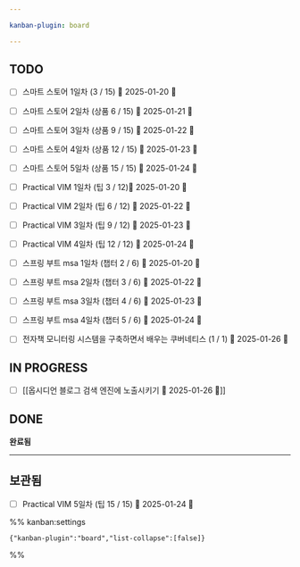 ```yaml
---

kanban-plugin: board

---
```


## TODO

- [ ] 스마트 스토어 1일차 (3 / 15) 📅 2025-01-20 🔼
- [ ] 스마트 스토어 2일차 (상품 6 / 15) 📅 2025-01-21 🔼
- [ ] 스마트 스토어 3일차 (상품 9 / 15) 📅 2025-01-22 🔼
- [ ] 스마트 스토어 4일차 (상품 12 / 15) 📅 2025-01-23 🔼
- [ ] 스마트 스토어 5일차 (상품 15 / 15) 📅 2025-01-24 🔼
- [ ] Practical VIM 1일차 (팁 3 / 12)📅 2025-01-20 🔽
- [ ] Practical VIM 2일차 (팁 6 / 12) 📅 2025-01-22 🔽
- [ ] Practical VIM 3일차 (팁 9 / 12)  📅 2025-01-23 🔽
- [ ] Practical VIM 4일차 (팁 12 / 12) 📅 2025-01-24 🔽
- [ ] 스프링 부트 msa 1일차 (챕터 2 / 6) 📅 2025-01-20 🔽
- [ ] 스프링 부트 msa 2일차 (챕터 3 / 6) 📅 2025-01-22 🔽
- [ ] 스프링 부트 msa 3일차 (챕터 4 / 6) 📅 2025-01-23 🔽
- [ ] 스프링 부트 msa 4일차 (챕터 5 / 6) 📅 2025-01-24 🔽
- [ ] 전자책 모니터링 시스템을 구축하면서 배우는 쿠버네티스 (1 / 1) 📅 2025-01-26 🔺


## IN PROGRESS

- [ ] [[옵시디언 블로그 검색 엔진에 노출시키기 📅 2025-01-26 🔺]]


## DONE

**완료됨**


***

## 보관됨

- [ ] Practical VIM 5일차 (팁 15 / 15) 📅 2025-01-24 🔽

%% kanban:settings
```
{"kanban-plugin":"board","list-collapse":[false]}
```
%%